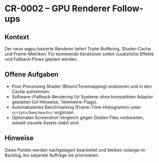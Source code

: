 # CR-0002 – GPU Renderer Follow-ups

## Kontext
Der neue wgpu-basierte Renderer liefert Triple-Buffering, Shader-Cache und Frame-Metriken. Für kommende Iterationen sollen zusätzliche Effekte und Fallback-Flows geplant werden.

## Offene Aufgaben
- Post-Processing Shader (Bloom/Tonemapping) evaluieren und in den Cache aufnehmen.
- Software-/Fallback-Rendering für Systeme ohne kompatiblen Adapter gestalten (UI-Hinweise, Telemetrie-Flags).
- Automatisiertes Benchmarking (Frame-Time-Histogramm) unter `scripts/benchmarks/` ergänzen.
- Optionalen Screenshot-Vergleich gegen Golden Files vorbereiten, sobald visuelle Assets stabil sind.

## Hinweise
Diese Punkte werden nachgelagert bearbeitet und bleiben solange im Backlog, bis separate Aufträge sie priorisieren.
